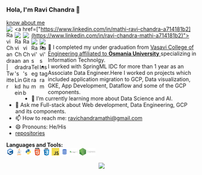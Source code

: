### Hola, I'm Ravi Chandra 👋
[know about me](https://ravi-chandra2709.github.io/RaviChandra.github.io/)
<br/>
  <a href="https://twitter.com/RaviCha25539251">
    <img align="left" alt="Ravi Chandra | Twitter" width="22px" src="https://cdn.jsdelivr.net/npm/simple-icons@v3/icons/twitter.svg" />
  </a>
  <a href=["https://www.linkedin.com/in/mathi-ravi-chandra-a714181b2](https://www.linkedin.com/in/ravi-chandra-mathi-a714181b2)">
    <img align="left" alt="Ravi Chandra's Linkdein" width="22px" src="https://cdn.jsdelivr.net/npm/simple-icons@v3/icons/linkedin.svg" />
  </a>
  <a href="https://github.com/Ravi-Chandra2709/Ravi-Chandra2709">
    <img align="left" alt="Ravi Chandra's Github" width="22px" src="https://cdn.jsdelivr.net/npm/simple-icons@v3/icons/github.svg" />
  </a>
  <a href="https://mathiravichandra.blogspot.com">
    <img align="left" alt="Ravi's Telegram" width="22px" src="https://cdn.jsdelivr.net/npm/simple-icons@3.13.0/icons/blogger.svg" />
  </a>
  <a href="https://instagram.com/mr___rc/">
    <img align="left" alt="Ravi's Instagram" width="22px" src="https://cdn.jsdelivr.net/npm/simple-icons@v3/icons/instagram.svg" />
  </a>
<br/>


- 🔭  I completed my under graduation from [Vasavi College of Engineering affiliated to **Osmania University** ](https://www.vce.ac.in) specializing in Information Technolgy. 
- I worked with SpringML IDC for more than 1 year as an Associate Data Engineer.Here I worked on projects which included application migration to GCP, Data visualization, GKE, App Development, Dataflow and some of the GCP components.
- 🌱 I’m currently learning more about Data Science and AI.
- 💬 Ask me Full-stack about Web development, Data Engineering, GCP and its components.
- 📫 How to reach me: ravichandramathi@gmail.com
- 😄 Pronouns: He/His
- <a  href="https://github.com/Ravi-Chandra2709?tab=repositories">repositories</a>


**Languages and Tools:**  
<code><img height="20" src="https://raw.githubusercontent.com/github/explore/80688e429a7d4ef2fca1e82350fe8e3517d3494d/topics/c/c.png"></code>
<code><img height="20" src="https://raw.githubusercontent.com/github/explore/80688e429a7d4ef2fca1e82350fe8e3517d3494d/topics/java/java.png"></code>
<code><img height="20" src="https://raw.githubusercontent.com/github/explore/80688e429a7d4ef2fca1e82350fe8e3517d3494d/topics/python/python.png"></code>
<code><img height="20" src="https://raw.githubusercontent.com/github/explore/80688e429a7d4ef2fca1e82350fe8e3517d3494d/topics/html/html.png"></code>
<code><img height="20" src="https://raw.githubusercontent.com/github/explore/80688e429a7d4ef2fca1e82350fe8e3517d3494d/topics/css/css.png"></code>
<code><img height="20" src="https://raw.githubusercontent.com/github/explore/80688e429a7d4ef2fca1e82350fe8e3517d3494d/topics/javascript/javascript.png"></code>
<code><img height="20" src="https://raw.githubusercontent.com/github/explore/80688e429a7d4ef2fca1e82350fe8e3517d3494d/topics/sql/sql.png"></code>
<code><img height="20" src="https://raw.githubusercontent.com/github/explore/80688e429a7d4ef2fca1e82350fe8e3517d3494d/topics/mongodb/mongodb.png"></code>
<code><img height="20" src="https://raw.githubusercontent.com/github/explore/80688e429a7d4ef2fca1e82350fe8e3517d3494d/topics/nodejs/nodejs.png"></code>
<code><img height="20" src="https://raw.githubusercontent.com/github/explore/80688e429a7d4ef2fca1e82350fe8e3517d3494d/topics/express/express.png"></code>  

<p align="center">
  <img align="center" src="https://github-readme-stats.vercel.app/api?username=Ravi-Chandra2709">
</p>
